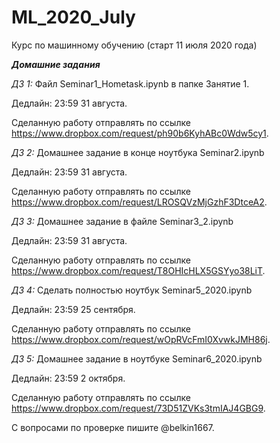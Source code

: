 # ML_2020_July
Курс по машинному обучению (старт 11 июля 2020 года)

***Домашние задания***

*ДЗ 1:* Файл Seminar1_Hometask.ipynb в папке Занятие 1. 

Дедлайн: 23:59 31 августа.

Сделанную работу отправлять по ссылке https://www.dropbox.com/request/ph90b6KyhABc0Wdw5cy1.



*ДЗ 2:* Домашнее задание в конце ноутбука Seminar2.ipynb

Дедлайн: 23:59 31 августа.

Сделанную работу отправлять по ссылке https://www.dropbox.com/request/LROSQVzMjGzhF3DtceA2.



*ДЗ 3:* Домашнее задание в файле Seminar3_2.ipynb

Дедлайн: 23:59 31 августа.

Сделанную работу отправлять по ссылке https://www.dropbox.com/request/T8OHIcHLX5GSYyo38LiT.


*ДЗ 4:* Сделать полностью ноутбук Seminar5_2020.ipynb

Дедлайн: 23:59 25 сентября.

Сделанную работу отправлять по ссылке https://www.dropbox.com/request/wOpRVcFmI0XvwkJMH86j.


*ДЗ 5:* Домашнее задание в ноутбуке Seminar6_2020.ipynb

Дедлайн: 23:59 2 октября.

Сделанную работу отправлять по ссылке https://www.dropbox.com/request/73D51ZVKs3tmIAJ4GBG9.


С вопросами по проверке пишите @belkin1667.

